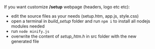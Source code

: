 If you want customize **/setup** webpage (headers, logo etc etc):
* edit the source files as your needs (setup.htm, app.js, style.css)
* open a terminal in *build_setup* folder and run `npm i` to install all nodejs modules needed
* run `node minify.js`
* overwrite the content of *setup_htm.h* in src folder with the new generated file
